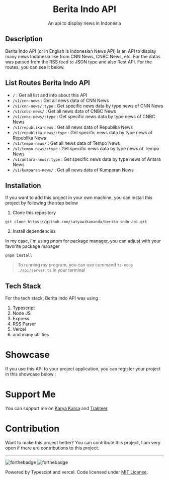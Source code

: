 <div align="center">
<h1>Berita Indo API</h1>

<p>An api to display news in Indonesia</p>

</div>

## Description

Berita Indo API (or in English is Indonesian News API) is an API to display many news Indonesia like from CNN News, CNBC News, etc. For the datas was parsed from the RSS feed to JSON type and also Rest API. For the routes, you can see it below.

## List Routes Berita Indo API

* `/` : Get all list and info about this API
* `/v1/cnn-news` : Get all news data of CNN News
* `/v1/cnn-news/:type` : Get specific news data by type news of CNN News
* `/v1/cnbc-news/` : Get all news data of CNBC News
* `/v1/cnbc-news/:type` : Get specific news data by type news of CNBC News
* `/v1/republika-news` : Get all news data of Republika News
* `/v1/republika-news/:type` : Get specific news data by type news of Republika News
* `/v1/tempo-news/` : Get all news data of Tempo News
* `/v1/tempo-news/:type` : Get specific news data by type news of Tempo News
* `/v1/antara-news/:type` : Get specific news data by type news of Antara News
* `/v1/kumparan-news/` : Get all news data of Kumparan News


## Installation
If you want to add this project in your own machine, you can install this project by following the step below

1. Clone this repository
```
git clone https://github.com/satyawikananda/berita-indo-api.git
```
2. Install dependencies

In my case, i'm using pnpm for package manager, you can adjust with your favorite package manager

```
pnpm install
```

> To running my program, you can use command `ts-node ./api/server.ts` in your terminal

## Tech Stack

For the tech stack, Berita Indo API was using :
1. Typescript
2. Node JS
3. Express
4. RSS Parser
5. Vercel
6. and many utilities

# Showcase
If you use this API to your project application, you can register your project in this showcase below :

# Support Me
You can support me on [Karya Karsa](https://karyakarsa.com/satyawikananda) and [Trakteer](https://trakteer.id/satya-wikananda/)
# Contribution
Want to make this project better? You can contribute this project, I am very open if there are contributions to this project.

---
![forthebadge](https://forthebadge.com/images/badges/built-with-love.svg)
![forthebadge](https://forthebadge.com/images/badges/made-with-typescript.svg)

Powered by Typescipt and vercel. Code licensed under [MIT License](https://raw.githubusercontent.com/satyawikananda/berita-indo-api/main/LICENSE?token=AH44ZFF4GHAMNS4WIL4FCC3ADZ4F6).
